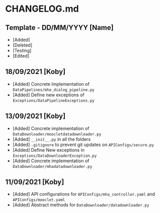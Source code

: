 # CHANGELOG.md
## Template - DD/MM/YYYY [Name]
- [Added]
- [Deleted]
- [Testing]
- [Edited]

## 18/09/2021 [Koby]
- [Added] Concrete Implementation of `DataPipelines/mha_dialog_pipeline.py`
- [Added] Define new exceptions of `Exceptions/DataPipelineExceptions.py`

## 13/09/2021 [Koby]
- [Added] Concrete implementation of `DataDownloader/moocletdatadownloader.py`
- [Added] `__init__.py` in all the folders
- [Added] `.gitignore` to prevent git updates on `APIConfigs/secure.py`
- [Added] Define New exceptions in `Exceptions/DataDownloaderException.py`
- [Added] Concrete implementation of `DataDownloader/mhadatadownloader.py`

## 11/09/2021 [Koby]
- [Added] API configurations for `APIConfigs/mha_controller.yaml` and `APIConfigs/mooclet.yaml`
- [Added] Abstract methods for `DataDownloader/datadownloader.py`
